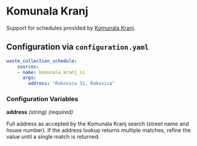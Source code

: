 # Komunala Kranj

Support for schedules provided by [Komunala Kranj](https://www.komunala-kranj.si/).

## Configuration via `configuration.yaml`

```yaml
waste_collection_schedule:
    sources:
    - name: komunala_kranj_si
      args:
        address: "Rakovica 31, Rakovica"
```

### Configuration Variables

**address**
*(string) (required)*

Full address as accepted by the Komunala Kranj search (street name and house number). If the address lookup returns multiple
matches, refine the value until a single match is returned.
